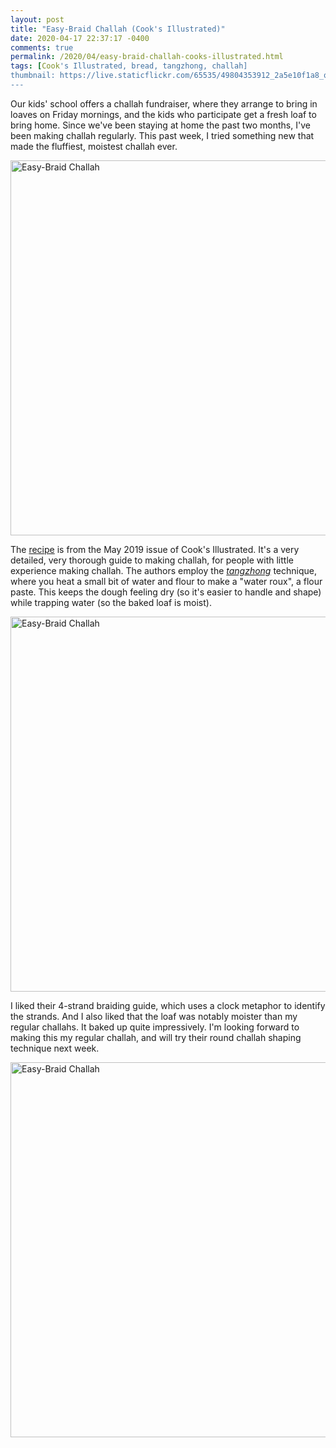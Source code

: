 ```yaml
---
layout: post
title: "Easy-Braid Challah (Cook's Illustrated)"
date: 2020-04-17 22:37:17 -0400
comments: true
permalink: /2020/04/easy-braid-challah-cooks-illustrated.html
tags: [Cook's Illustrated, bread, tangzhong, challah]
thumbnail: https://live.staticflickr.com/65535/49804353912_2a5e10f1a8_q.jpg
---
```


Our kids' school offers a challah fundraiser, where they arrange to bring
in loaves on Friday mornings, and the kids who participate get a fresh
loaf to bring home. Since we've been staying at home the past two months,
I've been making challah regularly. This past week, I tried something
new that made the fluffiest, moistest challah ever.

<a data-flickr-embed="true" href="https://www.flickr.com/photos/gnuf/49804353912/in/photostream/" title="Easy-Braid Challah"><img src="https://live.staticflickr.com/65535/49804353912_2a5e10f1a8_c.jpg" width="800" height="600" alt="Easy-Braid Challah"></a><script async src="//embedr.flickr.com/assets/client-code.js" charset="utf-8"></script>

The [recipe](https://kickassbaker.com/challah/) is from the May 2019 issue
of Cook's Illustrated. It's a very detailed, very thorough guide to making challah, 
for people with little experience making challah. The authors employ the [_tangzhong_](https://www.kingarthurflour.com/blog/2018/03/26/introduction-to-tangzhong) technique, 
where you heat a small bit of water and flour to make a "water roux", a flour 
paste. This keeps the dough feeling dry (so it's easier to handle and shape)
while trapping water (so the baked loaf is moist).

<a data-flickr-embed="true" href="https://www.flickr.com/photos/gnuf/49795021416/in/dateposted/" title="Easy-Braid Challah"><img src="https://live.staticflickr.com/65535/49795021416_8bca8852b9_c.jpg" width="800" height="600" alt="Easy-Braid Challah"></a><script async src="//embedr.flickr.com/assets/client-code.js" charset="utf-8"></script>

I liked their 4-strand braiding guide, which uses a clock metaphor to identify
the strands. And I also liked that the loaf was notably moister than my 
regular challahs. It baked up quite impressively. I'm looking forward to 
making this my regular challah, and will try their round challah
shaping technique next week.

<a data-flickr-embed="true" href="https://www.flickr.com/photos/gnuf/49794474213/in/photostream/" title="Easy-Braid Challah"><img src="https://live.staticflickr.com/65535/49794474213_6bdac0cb97_c.jpg" width="800" height="600" alt="Easy-Braid Challah"></a><script async src="//embedr.flickr.com/assets/client-code.js" charset="utf-8"></script>
